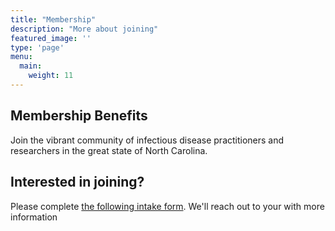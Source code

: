 ```yaml
---
title: "Membership"
description: "More about joining"
featured_image: ''
type: 'page'
menu:
  main:
    weight: 11
---
```


## Membership Benefits

Join the vibrant community of infectious disease practitioners and researchers in the great state of North Carolina.


## Interested in joining?

Please complete [the following intake form](https://forms.gle/Mgp7RcrmVG4dVymW6). 
We'll reach out to your with more information